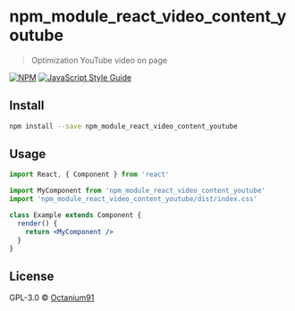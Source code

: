 # npm_module_react_video_content_youtube

> Optimization YouTube video on page

[![NPM](https://img.shields.io/npm/v/npm_module_react_video_content_youtube.svg)](https://www.npmjs.com/package/npm_module_react_video_content_youtube) [![JavaScript Style Guide](https://img.shields.io/badge/code_style-standard-brightgreen.svg)](https://standardjs.com)

## Install

```bash
npm install --save npm_module_react_video_content_youtube
```

## Usage

```jsx
import React, { Component } from 'react'

import MyComponent from 'npm_module_react_video_content_youtube'
import 'npm_module_react_video_content_youtube/dist/index.css'

class Example extends Component {
  render() {
    return <MyComponent />
  }
}
```

## License

GPL-3.0 © [Octanium91](https://github.com/Octanium91)
